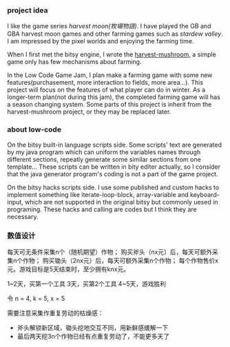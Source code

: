 ### project idea

I like the game series *harvest moon(牧場物語)*. I have played the GB and GBA harvest moon games and other farming games such as *stardew valley*. I am impressed by the pixel worlds and enjoying the farming time. 

When I first met the bitsy engine, I wrote the [harvest-mushroom](https://hundun.itch.io/harvest-mushroom), a simple game only has few mechanisms about farming. 

In the Low Code Game Jam, I plan make a farming game with some new features(purchasement, more interaction to fields, more area...). This project will focus on the features of what player can do in winter. As a longer-term plan(not during this jam), the completed farming game will has a season changing system. Some parts of this project is inherit from the harvest-mushroom project, or they may be replaced later.

### about low-code

On the bitsy built-in language scripts side. Some scripts' text are generated by my java program which can uniform the variables names through different sections, repeatly generate some similar sections from one template... These scripts can be written in bity editer actually, so I consider that the java generator program's coding is not a part of the game project.

On the bitsy hacks scripts side. I use some published and custom hacks to implement something like iterate-loop-block, array-variable and keyboard-input, which are not supported in the original bitsy but commonly uesed in programing. These hacks and calling are codes but I think they are necessary.

### 数值设计

每天可无条件采集n个（随机期望）作物；
购买斧头（nx元）后，每天可额外采集n个作物；
购买锄头（2nx元）后，每天可额外采集n个作物；
每个作物售价x元。游戏目标是5天结束时，至少拥有knx元。

1~2天，买第一个工具
3天，买第2个工具
4~5天，游戏胜利

令 n = 4, k = 5, x = 5

需要注意采集作重复劳动的枯燥感：
- 斧头解锁新区域，锄头挖地交互不同，用新鲜感缓解一下
- 最后两天挖3n个作物已经有点重复劳动了，不能更多天了